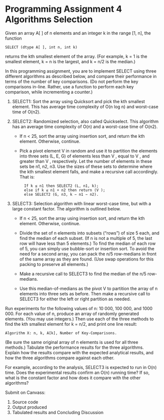 # Programming Assignment 4 Algorithms Selection
Given an array A[ ] of n elements and an integer k in the range [1, n], the function

    SELECT (dtype A[ ], int n, int k)

returns the kth smallest element of the array. (For example, k = 1 is the smallest element, k = n is the largest, and k = n/2 is the median.)

In this programming assignment, you are to implement SELECT using three different algorithms as described below, and compare their performance in terms of the number of key comparisons. (Do not perform the key comparisons in-line. Rather, use a function to perform each key comparison, while incrementing a counter.)

1. SELECT1: Sort the array using Quicksort and pick the kth smallest element. This has average time
complexity of O(n log n) and worst-case time of O(n2).
2. SELECT2: Randomized selection, also called Quickselect. This algorithm has an average time complexity of O(n) and a worst-case time of O(n2).

    - If n < 25, sort the array using insertion sort, and return the kth element. Otherwise, continue.

    - Pick a pivot element V in random and use it to partition the elements into three sets (L, E, G) of elements less than V , equal to V , and greater than V , respectively. Let the number of elements in these sets be n1, n2, n3. Use the sizes of these sets to determine where the kth smallest element falls, and make a recursive call accordingly. That is: 

            If k ≤ n1 then SELECT2 (L, n1, k);
            else if k ≤ n1 + n2 then return (V );
            else SELECT2 (G, n3, k − n1 − n2).

3. SELECT3: Selection algorithm with linear worst-case time, but with a large constant factor. The
algorithm is outlined below.

    - If n < 25, sort the array using insertion sort, and return the kth element. Otherwise, continue.

    - Divide the set of n elements into subsets (“rows”) of size 5 each, and find the median of each subset. (If n is not a multiple of 5, the last row will have less than 5 elements.) To find the median of each row of 5, you can simply use bubble-sort or insertion sort. To avoid the need for a second array, you can pack the n/5 row-medians in front of the same array as they are found. (Use swap operations for this packing to preserve all elements.)

    - Make a recursive call to SELECT3 to find the median of the n/5 row-medians.

    - Use this median-of-medians as the pivot V to partition the array of n elements into three sets as before. Then make a recursive call to SELECT3 for either the left or right partition as needed.

Run experiments for the following values of n: 10 000, 100 000, and 1000 000. For each value of n, produce an array of randomly generated elements. (You may use integers.) Then use each of the three methods to find the kth smallest element for k = n/2, and print one line result:

    Algorithm X: n, k, A[k], Number of Key-Comparisons.

(Be sure the same original array of n elements is used for all three methods.) Tabulate the performance results for the three algorithms. Explain how the results compare with the expected analytical results, and how the three algorithms compare against each other.

For example, according to the analysis, SELECT3 is expected to run in O(n) time. Does the experimental results confirm an O(n) running time? If so, what is the constant factor and how does it compare with the other algorithms?

Submit on Canvass:
1. Source code
2. Output produced
3. Tabulated results and Concluding Discussion